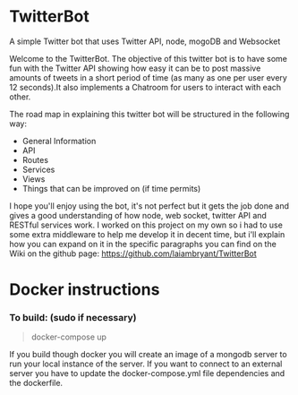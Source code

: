 # TwitterBot
A simple Twitter bot that uses Twitter API, node, mogoDB and Websocket

Welcome to the TwitterBot. The objective of this twitter bot is to have some fun with the Twitter API showing how easy it can be to post massive amounts of tweets in a short period of time (as many as one per user every 12 seconds).It also implements a Chatroom for users to interact with each other.

The road map in explaining this twitter bot will be structured in the following way:

* General Information
* API
* Routes
* Services
* Views
* Things that can be improved on (if time permits)

I hope you'll enjoy using the bot, it's not perfect but it gets the job done and gives a good understanding of how node, web socket, twitter API and RESTful services work. I worked on this project on my own so i had to use some extra middleware to help me develop it in decent time, but i'll explain how you can expand on it in the specific paragraphs you can find on the Wiki on the github page: https://github.com/laiambryant/TwitterBot

# Docker instructions

### To build: (sudo if necessary)

> docker-compose up

If you build though docker you will create an image of a mongodb server to run your local instance of the server. If you want to connect to an external server you have to update the docker-compose.yml file dependencies and the dockerfile.
